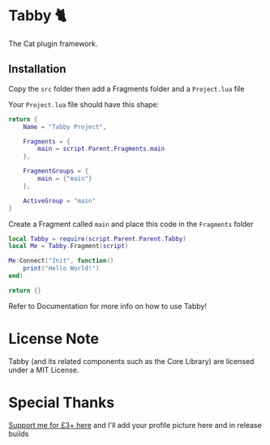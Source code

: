 # Tabby 🐈

The Cat plugin framework.

## Installation
Copy the `src` folder then add a Fragments folder and a `Project.lua` file

Your `Project.lua` file should have this shape:
```lua
return {
	Name = "Tabby Project",

	Fragments = {
		main = script.Parent.Fragments.main
	},

	FragmentGroups = {
		main = {"main"}
	},

	ActiveGroup = "main"
}
```

Create a Fragment called `main` and place this code in the `Fragments` folder
```lua
local Tabby = require(script.Parent.Parent.Tabby)
local Me = Tabby.Fragment(script)

Me:Connect("Init", function()
	print("Hello World!")
end)

return {}
```

Refer to Documentation for more info on how to use Tabby!

# License Note

Tabby (and its related components such as the Core Library) are licensed under a MIT License.

# Special Thanks
[Support me for £3+ here](https://github.com/sponsors/metatablecat) and I'll add your profile picture here and in release builds
